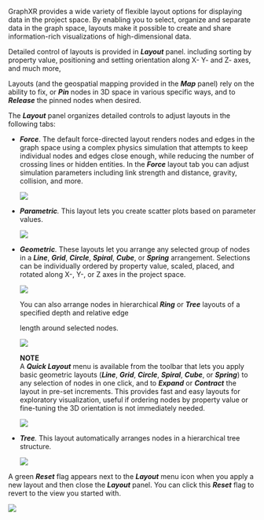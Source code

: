 GraphXR provides a wide variety of flexible layout options for displaying data in the project space. By enabling you to select, organize and separate data in the graph space, layouts make it possible to create and share information-rich visualizations of high-dimensional data.

Detailed control of layouts is provided in _**Layout**_ panel. including sorting by property value, positioning and setting orientation along X- Y- and Z- axes, and much more,

Layouts (and the geospatial mapping provided in the _**Map**_ panel) rely on the ability to fix, or _**Pin**_ nodes in 3D space in various specific ways, and to _**Release**_ the pinned nodes when desired.

The _**Layout**_ panel organizes detailed controls to adjust layouts in the following tabs:

*   _**Force**_. The default force-directed layout renders nodes and edges in the graph space using a complex physics simulation that attempts to keep individual nodes and edges close enough, while reducing the number of crossing lines or hidden entities. In the _**Force**_ layout tab you can adjust simulation parameters including link strength and distance, gravity, collision, and more.
    
    ![](https://kineviz.atlassian.net/wiki/download/attachments/1719537789/08_00_01_ForceLayout720.png?api=v2)
*   _**Parametric**._ This layout lets you create scatter plots based on parameter values.
    
    ![](https://kineviz.atlassian.net/wiki/download/attachments/1719537789/08_00_02_ParametricLayout720.png?api=v2)
*   _**Geometric**._ These layouts let you arrange any selected group of nodes in a _**Line**_, _**Grid**_, _**Circle**_, _**Spiral**_, _**Cube**_, or _**Spring**_ arrangement. Selections can be individually ordered by property value, scaled, placed, and rotated along X-, Y-, or Z axes in the project space.
    
    ![](https://kineviz.atlassian.net/wiki/download/attachments/1719537789/08_00_03_GeometricLayout720.png?api=v2)
    
    You can also arrange nodes in hierarchical _**Ring**_ or _**Tree**_ layouts of a specified depth and relative edge
    
    length around selected nodes.
    
    ![](https://kineviz.atlassian.net/wiki/download/attachments/1719537789/08_00_04_EgoRings.png?api=v2)
    
    **NOTE**  
    A _**Quick Layout**_ menu is available from the toolbar that lets you apply basic geometric layouts (_**Line**_, _**Grid**_, _**Circle**_, _**Spiral**_, _**Cube**_, or _**Spring**_) to any selection of nodes in one click, and to _**Expand**_ or _**Contract**_ the layout in pre-set increments. This provides fast and easy layouts for exploratory visualization, useful if ordering nodes by property value or fine-tuning the 3D orientation is not immediately needed.
    
    ![](https://kineviz.atlassian.net/wiki/download/attachments/1719537789/08_00_03a_GeoQuickLayout.png?api=v2)
*   _**Tree**._ This layout automatically arranges nodes in a hierarchical tree structure.
    
    ![](https://kineviz.atlassian.net/wiki/download/attachments/1719537789/08_00_05_TreeLayout720%20copy.png?api=v2)

A green _**Reset**_ flag appears next to the _**Layout**_ menu icon when you apply a new layout and then close the _**Layout**_ panel. You can click this _**Reset**_ flag to revert to the view you started with.

![](https://kineviz.atlassian.net/wiki/download/attachments/1719537789/08_00_06_ResetButton.png?api=v2)